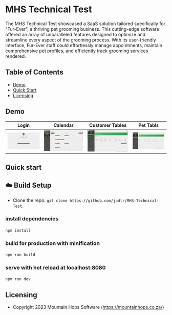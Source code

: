 # MHS Technical Test

The MHS Technical Test showcased a SaaS solution tailored specifically for "Fur-Ever", a thriving pet grooming business. This cutting-edge software offered an array of unparalleled features designed to optimize and streamline every aspect of the grooming process. With its user-friendly interface, Fur-Ever staff could effortlessly manage appointments, maintain comprehensive pet profiles, and efficiently track grooming services rendered.


## Table of Contents

* [Demo](#demo)
* [Quick Start](#quick-start)
* [Licensing](#licensing)


## Demo

| Login | Calendar | Customer Tables | Pet Tabls |
| --- | --- | --- | --- |
| ![Login page](github/assets/login.png) | ![Calendar Page](github/assets/Calendar.png) | ![Customer Tables page ](github/assets/CustomerTables.png) | ![Pet Tabls Page](github/assets/PetsTable.png) |


## Quick start

## :cloud: Build Setup
- Clone the repo: `git clone https://github.com/jpdlr/MHS-Technical-Test`.

### install dependencies
`npm install`
### build for production with minification
`npm run build`
### serve with hot reload at localhost:8080
`npm run dev`


## Licensing

- Copyright 2023 Mountain Hops Software (https://mountainhops.co.za/)
